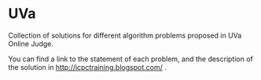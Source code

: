 UVa
===

Collection of solutions for different algorithm problems proposed in UVa Online Judge.

You can find a link to the statement of each problem, and the description of the solution in http://icpctraining.blogspot.com/ .

